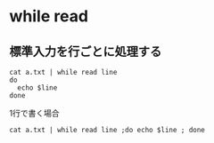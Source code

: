 
# while read


## 標準入力を行ごとに処理する

```
cat a.txt | while read line
do
  echo $line
done
```

1行で書く場合

```
cat a.txt | while read line ;do echo $line ; done
```



